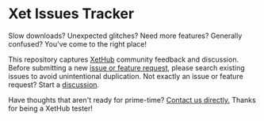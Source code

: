 # Xet Issues Tracker

Slow downloads? Unexpected glitches? Need more features? Generally confused? You've come to the right place!

This repository captures [XetHub](https://xetbeta.com) community feedback and discussion. Before submitting a new [issue or feature request](https://github.com/xetdata/xet-tools/issues), please search existing issues to avoid unintentional duplication. Not exactly an issue or feature request? Start a [discussion](https://github.com/xetdata/xet-tools/discussions). 

Have thoughts that aren't ready for prime-time? [Contact us directly.](https://www.notion.so/xetdata/Contact-Us-aaf97a8939494c509ce0df3516562393) Thanks for being a XetHub tester!

